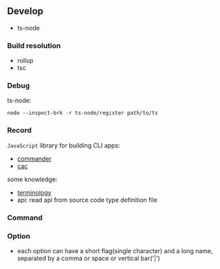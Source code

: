 ## Develop

* ts-node

### Build resolution

* rollup
* tsc

### Debug

ts-node:

```shell
node --inspect-brk -r ts-node/register path/to/ts
```

### Record

`JavaScript` library for building CLI apps:

* [commander](https://github.com/tj/commander.js/)
* [cac](https://github.com/cacjs/cac)

some knowledge:

* [terminology](https://github.com/tj/commander.js/blob/master/docs/terminology.md)
* api: read api from source code type definition file

### Command

### Option

* each option can have a short flag(single character) and a long name, separated by a comma or space or vertical bar('|')
